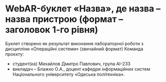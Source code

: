 # WebAR-буклет «Назва», де назва – назва пристрою (формат – заголовок 1-го рівня)
Буклет створено як результат виконання лабораторної роботи з дисципліни
«Операційні системи» (звичайний формат)
 Команда проєкту:
- студент(ка) Михайлов Дмитро Павлович, група AI-233
- викладач – Блажко О.А., доцент кафедри інформаційних систем Національного
університету «Одеська політехніка».
